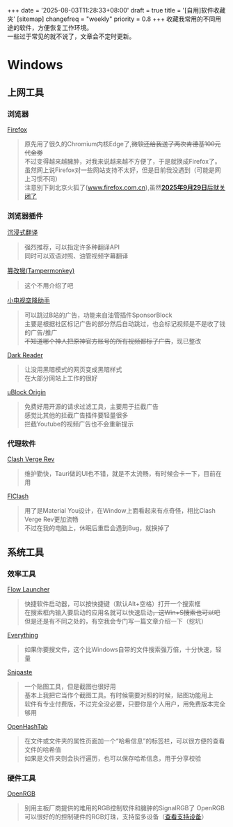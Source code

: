 +++
date = '2025-08-03T11:28:33+08:00'
draft = true
title = '[自用]软件收藏夹'
[sitemap]
changefreq = "weekly"
priority = 0.8
+++
收藏我常用的不同用途的软件，方便恢复工作环境。  
一些过于常见的就不说了，文章会不定时更新。
# Windows
## 上网工具
### 浏览器
[Firefox](https://www.firefox.com/zh-CN/)
>原先用了很久的Chromium内核Edge了,~~微软还给我送了两次肯德基100元代金劵~~  
不过变得越来越臃肿，对我来说越来越不方便了，于是就换成Firefox了。  
虽然网上说Firefox对一些网站支持不太好，但是目前我没遇到（可能是网上习惯不同）  
注意别下到北京火狐了(www.firefox.com.cn),虽然[**2025年9月29日**后就关闭了](https://www.firefox.com.cn/farewell/)

### 浏览器插件
[沉浸式翻译](https://immersivetranslate.com/)
>强烈推荐，可以指定许多种翻译API  
同时可以双语对照、油管视频字幕翻译

[篡改猴(Tampermonkey)](https://www.tampermonkey.net/)
>这个不用介绍了吧

[小电视空降助手](https://www.bsbsb.top/)
>可以跳过B站的广告，功能来自油管插件SponsorBlock  
主要是根据社区标记广告的部分然后自动跳过，也会标记视频是不是收了钱的广告/推广  
~~不知道哪个神人把原神官方账号的所有视频都标了广告~~，现已整改

[Dark Reader](https://darkreader.org/)
>让没用黑暗模式的网页变成黑暗样式  
在大部分网站上工作的很好

[uBlock Origin](https://github.com/gorhill/uBlock#ublock-origin)
>免费好用开源的请求过滤工具，主要用于拦截广告  
感觉比其他的拦截广告插件要轻量很多  
拦截Youtube的视频广告也不会重新提示



### 代理软件
[Clash Verge Rev](https://github.com/clash-verge-rev/clash-verge-rev)
>维护勤快，Tauri做的UI也不错，就是不太流畅，有时候会卡一下，目前在用

[FlClash](https://github.com/chen08209/FlClash)
>用了是Material You设计，在Window上面看起来有点奇怪，相比Clash Verge Rev更加流畅  
不过在我的电脑上，休眠后重启会遇到Bug，就换掉了

## 系统工具
### 效率工具
[Flow Launcher](https://www.flowlauncher.com/)
>快捷软件启动器，可以按快捷键（默认Alt+空格）打开一个搜索框  
在搜索框内输入要启动的应用名就可以快速启动~~，这Win+S搜索也可以吧~~  
但是还是有不同之处的，有空我会专门写一篇文章介绍一下（挖坑）

[Everything](https://www.voidtools.com/zh-cn/)
>如果你要搜文件，这个比Windows自带的文件搜索强万倍，十分快速，轻量  

[Snipaste](https://zh.snipaste.com/)
>一个贴图工具，但是截图也很好用  
基本上我把它当作个截图工具。有时候需要对照的时候，贴图功能用上  
软件有专业付费版，不过完全没必要，只要你是个人用户，用免费版本完全够用

[OpenHashTab](https://github.com/namazso/OpenHashTab)
>在文件或文件夹的属性页面加一个“哈希信息”的标签栏，可以很方便的查看文件的哈希值  
如果是文件夹则会执行遍历，也可以保存哈希信息，用于分享校验  

### 硬件工具
[OpenRGB](https://openrgb.org/)
>别用主板厂商提供的难用的RGB控制软件和臃肿的SignalRGB了
OpenRGB 可以很好的的控制硬件的RGB灯珠，支持蛮多设备（[查看支持设备](https://openrgb.org/devices.html)）